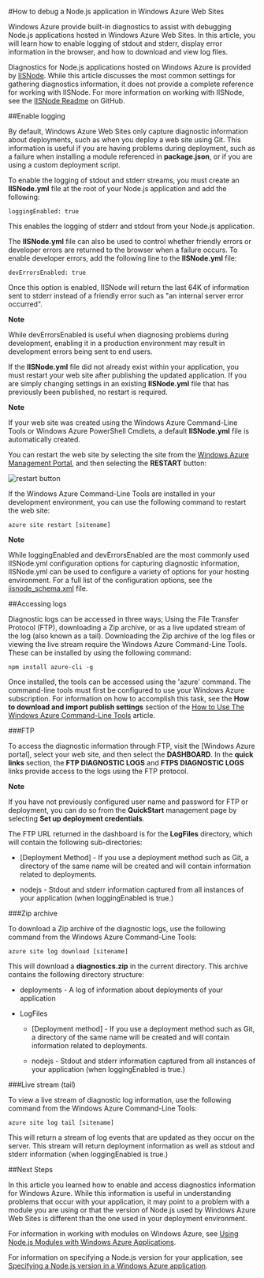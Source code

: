 <properties linkid="dev-nodejs-website-debugging" urlDisplayName="Debugging Node.s Web Sites" pageTitle="How to debug a Node.js Web Site - Windows Azure guidance" Title="How to debug a Node.js Web Site - Windows Azure guidance" metaKeywords="Azure Node.js debug, Azure Node.js diagnostic" Description="How to debug Node.js applications in Windows Azure Web Sites by enabling diagnostic logging with IISNode." metaCanonical="http://www.windowsazure.com/en-us/develop/node/common-tasks/debuggingnode" umbracoNaviHide="0" disqusComments="1" writer="larryfr" editor="mollybos" manager="paulettm" /> 



#How to debug a Node.js application in Windows Azure Web Sites

Windows Azure provide built-in diagnostics to assist with debugging Node.js applications hosted in Windows Azure Web Sites. In this article, you will learn how to enable logging of stdout and stderr, display error information in the browser, and how to download and view log files.

Diagnostics for Node.js applications hosted on Windows Azure is provided by [IISNode]. While this article discusses the most common settings for gathering diagnostics information, it does not provide a complete reference for working with IISNode. For more information on working with IISNode, see the [IISNode Readme] on GitHub.

##<a id="enablelogging"></a>Enable logging

By default, Windows Azure Web Sites only capture diagnostic information about deployments, such as when you deploy a web site using Git. This information is useful if you are having problems during deployment, such as a failure when installing a module referenced in **package.json**, or if you are using a custom deployment script.

To enable the logging of stdout and stderr streams, you must create an **IISNode.yml** file at the root of your Node.js application and add the following:

	loggingEnabled: true

This enables the logging of stderr and stdout from your Node.js application.

The **IISNode.yml** file can also be used to control whether friendly errors or developer errors are returned to the browser when a failure occurs. To enable developer errors, add the following line to the **IISNode.yml** file:

	devErrorsEnabled: true

Once this option is enabled, IISNode will return the last 64K of information sent to stderr instead of a friendly error such as "an internal server error occurred".

<div class="dev-callout">
<strong>Note</strong>
<p>While devErrorsEnabled is useful when diagnosing problems during development, enabling it in a production environment may result in development errors being sent to end users.</p>
</div>

If the **IISNode.yml** file did not already exist within your application, you must restart your web site after publishing the updated application. If you are simply changing settings in an existing **IISNode.yml** file that has previously been published, no restart is required.

<div class="dev-callout">
<strong>Note</strong>
<p>If your web site was created using the Windows Azure Command-Line Tools or Windows Azure PowerShell Cmdlets, a default <strong>IISNode.yml</strong> file is automatically created.</p>
</div>

You can restart the web site by selecting the site from the [Windows Azure Management Portal], and then selecting the **RESTART** button:

![restart button][restart-button]

If the Windows Azure Command-Line Tools are installed in your development environment, you can use the following command to restart the web site:

	azure site restart [sitename]

<div class="dev-callout">
<strong>Note</strong>
<p>While loggingEnabled and devErrorsEnabled are the most commonly used IISNode.yml configuration options for capturing diagnostic information, IISNode.yml can be used to configure a variety of options for your hosting environment. For a full list of the configuration options, see the <a href="https://github.com/tjanczuk/iisnode/blob/master/src/config/iisnode_schema.xml">iisnode_schema.xml</a> file.</p>
</div>

##<a id="viewlogs"></a>Accessing logs

Diagnostic logs can be accessed in three ways; Using the File Transfer Protocol (FTP), downloading a Zip archive, or as a live updated stream of the log (also known as a tail). Downloading the Zip archive of the log files or viewing the live stream require the Windows Azure Command-Line Tools. These can be installed by using the following command:

	npm install azure-cli -g

Once installed, the tools can be accessed using the 'azure' command. The command-line tools must first be configured to use your Windows Azure subscription. For information on how to accomplish this task, see the **How to download and import publish settings** section of the [How to Use The Windows Azure Command-Line Tools] article.

###FTP

To access the diagnostic information through FTP, visit the [Windows Azure portal], select your web site, and then select the **DASHBOARD**. In the **quick links** section, the **FTP DIAGNOSTIC LOGS** and **FTPS DIAGNOSTIC LOGS** links provide access to the logs using the FTP protocol.

<div class="dev-callout">
<strong>Note</strong>
<p>If you have not previously configured user name and password for FTP or deployment, you can do so from the <strong>QuickStart</strong> management page by selecting <strong>Set up deployment credentials</strong>.</p>
</div>

The FTP URL returned in the dashboard is for the **LogFiles** directory, which will contain the following sub-directories:

* [Deployment Method] - If you use a deployment method such as Git, a directory of the same name will be created and will contain information related to deployments.

* nodejs - Stdout and stderr information captured from all instances of your application (when loggingEnabled is true.)

###Zip archive

To download a Zip archive of the diagnostic logs, use the following command from the Windows Azure Command-Line Tools:

	azure site log download [sitename]

This will download a **diagnostics.zip** in the current directory. This archive contains the following directory structure:

* deployments - A log of information about deployments of your application

* LogFiles

	* [Deployment method] - If you use a deployment method such as Git, a directory of the same name will be created and will contain information related to deployments.

	* nodejs - Stdout and stderr information captured from all instances of your application (when loggingEnabled is true.)

###Live stream (tail)

To view a live stream of diagnostic log information, use the following command from the Windows Azure Command-Line Tools:

	azure site log tail [sitename]

This will return a stream of log events that are updated as they occur on the server. This stream will return deployment information as well as stdout and stderr information (when loggingEnabled is true.)

##<a id="nextsteps"></a>Next Steps

In this article you learned how to enable and access diagnostics information for Windows Azure. While this information is useful in understanding problems that occur with your application, it may point to a problem with a module you are using or that the version of Node.js used by Windows Azure Web Sites is different than the one used in your deployment environment.

For information in working with modules on Windows Azure, see [Using Node.js Modules with Windows Azure Applications].

For information on specifying a Node.js version for your application, see [Specifying a Node.js version in a Windows Azure application].

[IISNode]: https://github.com/tjanczuk/iisnode
[IISNode Readme]: https://github.com/tjanczuk/iisnode#readme
[How to Use The Windows Azure Command-Line Tools]: https://www.windowsazure.com/en-us/develop/nodejs/how-to-guides/command-line-tools/
[Using Node.js Modules with Windows Azure Applications]: https://www.windowsazure.com/en-us/develop/nodejs/common-tasks/working-with-node-modules/
[Specifying a Node.js version in a Windows Azure application]: https://www.windowsazure.com/en-us/develop/nodejs/common-tasks/specifying-a-node-version/
[Windows Azure Management Portal]: https://manage.windowsazure.com/

[restart-button]: ../media/restartbutton.png